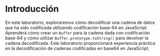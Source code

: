 # Introducción

En este laboratorio, exploraremos cómo decodificar una cadena de datos que ha sido codificada utilizando codificación base-64 en JavaScript. Aprenderá cómo crear un `Buffer` para la cadena dada con codificación base-64 y cómo utilizar `Buffer.prototype.toString()` para devolver la cadena decodificada. Este laboratorio proporcionará experiencia práctica en la decodificación de cadenas codificadas en base64 en JavaScript.
